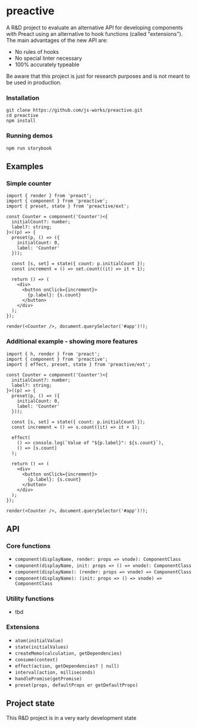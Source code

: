 # preactive

A R&D project to evaluate an alternative API for developing components with Preact using an alternative to hook functions (called "extensions").<br>
The main advantages of the new API are:

- No rules of hooks
- No special linter necessary
- 100% accurately typeable

Be aware that this project is just for research purposes and
is not meant to be used in production.

### Installation

```
git clone https://github.com/js-works/preactive.git
cd preactive
npm install
```

### Running demos

```
npm run storybook
```

## Examples

### Simple counter

```tsx
import { render } from 'preact';
import { component } from 'preactive';
import { preset, state } from 'preactive/ext';

const Counter = component('Counter')<{
  initialCount?: number;
  label?: string;
}>((p) => {
  preset(p, () => ({
    initialCount: 0,
    label: 'Counter'
  }));

  const [s, set] = state({ count: p.initialCount });
  const increment = () => set.count((it) => it + 1);

  return () => (
    <div>
      <button onClick={increment}>
        {p.label}: {s.count}
      </button>
    </div>
  );
});

render(<Counter />, document.querySelector('#app')!);
```

### Additional example - showing more features

```tsx
import { h, render } from 'preact';
import { component } from 'preactive';
import { effect, preset, state } from 'preactive/ext';

const Counter = component('Counter')<{
  initialCount?: number;
  label?: string;
}>((p) => {
  preset(p, () => ({
    initialCount: 0,
    label: 'Counter'
  }));

  const [s, set] = state({ count: p.initialCount });
  const increment = () => s.count((it) => it + 1);

  effect(
    () => console.log(`Value of "${p.label}": ${s.count}`),
    () => [s.count]
  );

  return () => (
    <div>
      <button onClick={increment}>
        {p.label}: {s.count}
      </button>
    </div>
  );
});

render(<Counter />, document.querySelector('#app')!);
```

## API

### Core functions

- `component(displayName, render: props => vnode): ComponentClass`
- `component(displayName, init: props => () => vnode): ComponentClass`
- `component(displayName): (render: props => vnode) => ComponentClass`
- `component(displayName): (init: props => () => vnode) => ComponentClass`

### Utility functions

- tbd

### Extensions

- `atom(initialValue)`
- `state(initialValues)`
- `createMemo(calculation, getDependencies)`
- `consume(context)`
- `effect(action, getDependencies? | null)`
- `interval(action, milliseconds)`
- `handlePromise(getPromise)`
- `preset(props, defaultProps or getDefaultProps)`

## Project state

This R&D project is in a very early development state
